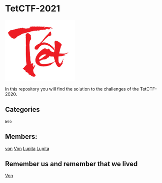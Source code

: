 # TetCTF-2021

![TetCTF](tet.png)

In this repository you will find the solution to the challenges of the TetCTF-2020.
## Categories

```
Web
```

## Members:
[von](https://pa1.narvii.com/6381/b8ad2689da7cdd838947769be25f7e65d41c78c2_00.gif)
[Von](https://github.com/developer-jesus-github)
[Lupita](https://media0.giphy.com/media/21PccxrfPVOV1lhBAQ/giphy.gif)
[Lupita](https://github.com/guadalupejaime)

## Remember us and remember that we lived

[Von](von.gif)
